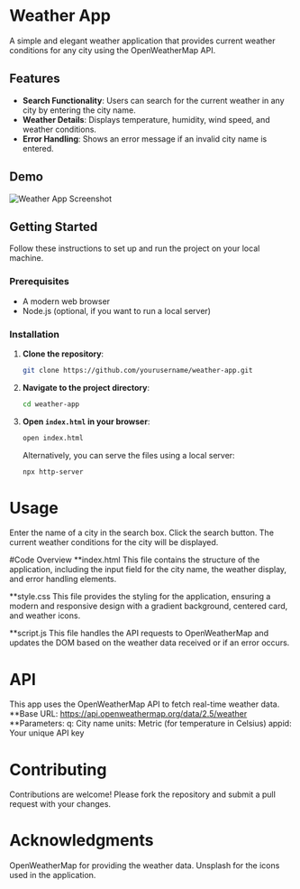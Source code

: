 # Weather App

A simple and elegant weather application that provides current weather conditions for any city using the OpenWeatherMap API.

## Features

- **Search Functionality**: Users can search for the current weather in any city by entering the city name.
- **Weather Details**: Displays temperature, humidity, wind speed, and weather conditions.
- **Error Handling**: Shows an error message if an invalid city name is entered.

## Demo

![Weather App Screenshot](path/to/screenshot.png)

## Getting Started

Follow these instructions to set up and run the project on your local machine.

### Prerequisites

- A modern web browser
- Node.js (optional, if you want to run a local server)

### Installation

1. **Clone the repository**:
    ```bash
    git clone https://github.com/yourusername/weather-app.git
    ```
2. **Navigate to the project directory**:
    ```bash
    cd weather-app
    ```

3. **Open `index.html` in your browser**:
    ```bash
    open index.html
    ```
   Alternatively, you can serve the files using a local server:
   ```bash
   npx http-server
   
# Usage
Enter the name of a city in the search box.
Click the search button.
The current weather conditions for the city will be displayed.

#Code Overview
**index.html
This file contains the structure of the application, including the input field for the city name, the weather display, and error handling elements.

**style.css
This file provides the styling for the application, ensuring a modern and responsive design with a gradient background, centered card, and weather icons.

**script.js
This file handles the API requests to OpenWeatherMap and updates the DOM based on the weather data received or if an error occurs.

# API
This app uses the OpenWeatherMap API to fetch real-time weather data.
**Base URL: https://api.openweathermap.org/data/2.5/weather
**Parameters:
q: City name
units: Metric (for temperature in Celsius)
appid: Your unique API key

# Contributing
Contributions are welcome! Please fork the repository and submit a pull request with your changes.

# Acknowledgments
OpenWeatherMap for providing the weather data.
Unsplash for the icons used in the application.


   
